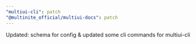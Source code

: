 ```yaml
---
"multiui-cli": patch
"@multinite_official/multiui-docs": patch
---
```


Updated: schema for config & updated some cli commands for multiui-cli

